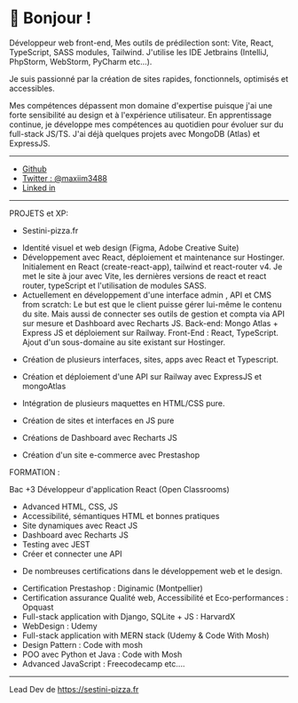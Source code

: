 # 👋  Bonjour !

Développeur web front-end, 
Mes outils de prédilection sont: Vite, React, TypeScript, SASS modules, Tailwind. 
J'utilise les IDE Jetbrains (IntelliJ, PhpStorm, WebStorm, PyCharm etc...).

Je suis passionné par la création de sites rapides, fonctionnels, optimisés et accessibles.

Mes compétences dépassent mon domaine d'expertise puisque j'ai une forte sensibilité au design et à l'expérience utilisateur. 
En apprentissage continue, je développe mes compétences au quotidien pour évoluer sur du full-stack JS/TS. J'ai déjà quelques projets avec MongoDB (Atlas) et ExpressJS.

------------------------------
- [Github](https://github.com/maxiim3)
- [Twitter : @maxiim3488](https://twitter.com/maxiim3488)
- [Linked in](https://www.linkedin.com/in/maxime-tamburrini-7048895a/)
------------------------------

PROJETS et XP:

- Sestini-pizza.fr 
 * Identité visuel et web design (Figma, Adobe Creative Suite)
 * Développement avec React, déploiement et maintenance sur Hostinger.
 Initialement en React (create-react-app), tailwind et react-router v4. Je met le site à jour avec Vite, les dernières versions de react et react router, typeScript et l'utilisation de modules SASS.
 * Actuellement en développement d'une interface admin , API et CMS from scratch:
 Le but est que le client puisse gérer lui-même le contenu du site. Mais aussi de connecter ses outils de gestion et compta via API sur mesure et Dashboard avec Recharts JS.
 Back-end: Mongo Atlas + Express JS et déploiement sur Railway.
 Front-End : React, TypeScript. Ajout d'un sous-domaine au site existant sur Hostinger.

- Création de plusieurs interfaces, sites, apps avec React et Typescript.

- Création et déploiement d'une API sur Railway avec ExpressJS et mongoAtlas

- Intégration de plusieurs maquettes en HTML/CSS pure.

- Création de sites et interfaces en JS pure

- Créations de Dashboard avec Recharts JS

- Création d'un site e-commerce avec Prestashop


FORMATION : 

Bac +3 Développeur d'application React (Open Classrooms)
* Advanced HTML, CSS, JS
* Accessibilité, sémantiques HTML et bonnes pratiques
* Site dynamiques avec React JS
* Dashboard avec Recharts JS
* Testing avec JEST
* Créer et connecter une API

- De nombreuses certifications dans le développement web et le design.
* Certification Prestashop : Diginamic (Montpellier)
* Certification assurance Qualité web, Accessibilité et Eco-performances : Opquast
* Full-stack application with Django, SQLite + JS : HarvardX
* WebDesign : Udemy
* Full-stack application with MERN stack (Udemy & Code With Mosh)
* Design Pattern : Code with mosh
* POO avec Python et Java : Code with Mosh
* Advanced JavaScript : Freecodecamp
etc....



---

Lead Dev de https://sestini-pizza.fr
